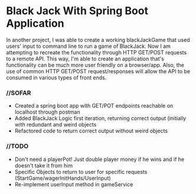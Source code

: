 # Black Jack With Spring Boot Application
<p>
In another project, I was able to create a working blackJackGame that used users' input to command line to run a game of 
BlackJack. Now I am attempting to recreate the functionality through HTTP GET/POST requests to a remote API. This way,
I'm able to create an application that's functionality can be much more user friendly on a browser/app. Also, the use of
common HTTP GET/POST request/responses will allow the API to be consumed in various types of front ends.
</p>
<h3>//SOFAR</h3>
<ul>
    <li>Created a spring boot app with GET/POT endpoints reachable on localhost through postman</li>
    <li>Added BlackJack Logic first iteration, returning correct output (initially with redundant and
    weird objects</li>
    <li>Refactored code to return correct output without weird objects</li>
</ul>
<h3>//TODO</h3>
<ul>
    <li> Don't need a playerPot! Just double player money if he wins and if he doesn't take it from him</li>
    <li>Specific Objects to return to user for specific requests (StartGame/wagerInitHands/UserInput)</li>
    <li>Re-implement userInput method in gameService</li>
</ul>

